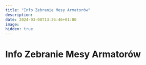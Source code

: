```yaml
---
title: "Info Zebranie Mesy Armatorów"
description: 
date: 2024-03-08T13:26:46+01:00
image: 
hidden: true
---
```


# Info Zebranie Mesy Armatorów
